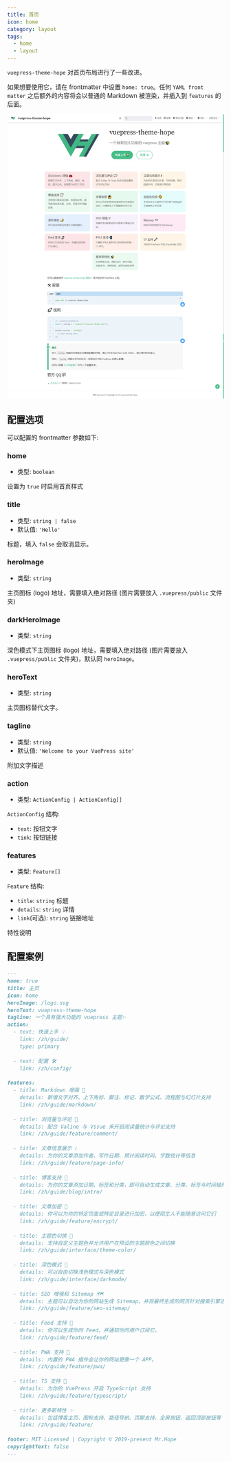```yaml
---
title: 首页
icon: home
category: layout
tags:
  - home
  - layout
---
```


`vuepress-theme-hope` 对首页布局进行了一些改进。

如果想要使用它，请在 frontmatter 中设置 `home: true`。任何 `YAML front matter` 之后额外的内容将会以普通的 Markdown 被渲染，并插入到 `features` 的后面。

![首页截图](./assets/home.png)

<!-- more -->

## 配置选项

可以配置的 frontmatter 参数如下:

### home

- 类型: `boolean`

设置为 `true` 时启用首页样式

### title

- 类型: `string | false`
- 默认值: `'Hello'`

标题，填入 `false` 会取消显示。

### heroImage

- 类型: `string`

主页图标 (logo) 地址，需要填入绝对路径 (图片需要放入 `.vuepress/public` 文件夹)

### darkHeroImage

- 类型: `string`

深色模式下主页图标 (logo) 地址，需要填入绝对路径 (图片需要放入 `.vuepress/public` 文件夹)，默认同 `heroImage`。

### heroText

- 类型: `string`

主页图标替代文字。

### tagline

- 类型: `string`
- 默认值: `'Welcome to your VuePress site'`

附加文字描述

### action

- 类型: `ActionConfig | ActionConfig[]`

`ActionConfig` 结构:

- `text`: 按钮文字
- `tink`: 按钮链接

### features

- 类型: `Feature[]`

`Feature` 结构:

- `title`: `string` 标题
- `details`: `string` 详情
- `link`(可选): `string` 链接地址

特性说明

## 配置案例

```md
---
home: true
title: 主页
icon: home
heroImage: /logo.svg
heroText: vuepress-theme-hope
tagline: 一个具有强大功能的 vuepress 主题✨
action:
  - text: 快速上手 💡
    link: /zh/guide/
    type: primary

  - text: 配置 🛠
    link: /zh/config/

features:
  - title: Markdown 增强 🧰
    details: 新增文字对齐、上下角标、脚注、标记、数学公式、流程图与幻灯片支持
    link: /zh/guide/markdown/

  - title: 浏览量与评论 💬
    details: 配合 Valine 与 Vssue 来开启阅读量统计与评论支持
    link: /zh/guide/feature/comment/

  - title: 文章信息展示 ℹ
    details: 为你的文章添加作者、写作日期、预计阅读时间、字数统计等信息
    link: /zh/guide/feature/page-info/

  - title: 博客支持 📝
    details: 为你的文章添加日期、标签和分类，即可自动生成文章、分类、标签与时间轴列表
    link: /zh/guide/blog/intro/

  - title: 文章加密 🔐
    details: 你可以为你的特定页面或特定目录进行加密，以便陌生人不能随意访问它们
    link: /zh/guide/feature/encrypt/

  - title: 主题色切换 🎨
    details: 支持自定义主题色并允许用户在预设的主题颜色之间切换
    link: /zh/guide/interface/theme-color/

  - title: 深色模式 🌙
    details: 可以自由切换浅色模式与深色模式
    link: /zh/guide/interface/darkmode/

  - title: SEO 增强和 Sitemap 🗺
    details: 主题可以自动为你的网站生成 Sitemap，并将最终生成的网页针对搜索引擎进行优化。
    link: /zh/guide/feature/seo-sitemap/

  - title: Feed 支持 📡
    details: 你可以生成你的 Feed，并通知你的用户订阅它。
    link: /zh/guide/feature/feed/

  - title: PWA 支持 📲
    details: 内置的 PWA 插件会让你的网站更像一个 APP。
    link: /zh/guide/feature/pwa/

  - title: TS 支持 🔧
    details: 为你的 VuePress 开启 TypeScript 支持
    link: /zh/guide/feature/typescript/

  - title: 更多新特性 ✨
    details: 包括博客主页、图标支持、路径导航、页脚支持、全屏按钮、返回顶部按钮等
    link: /zh/guide/feature/

footer: MIT Licensed | Copyright © 2019-present Mr.Hope
copyrightText: false
---
```
